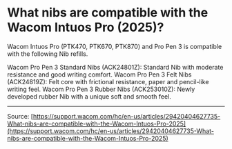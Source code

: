 # What nibs are compatible with the Wacom Intuos Pro (2025)?

Wacom Intuos Pro (PTK470, PTK670, PTK870) and Pro Pen 3 is compatible with the following Nib refills.


Wacom Pro Pen 3 Standard Nibs (ACK24801Z): Standard Nib with moderate resistance and good writing comfort.
Wacom Pro Pen 3 Felt Nibs (ACK24819Z): Felt core with frictional resistance, paper and pencil-like writing feel.
Wacom Pro Pen 3 Rubber Nibs (ACK253010Z): Newly developed rubber Nib with a unique soft and smooth feel.

---
Source: [https://support.wacom.com/hc/en-us/articles/29420404627735-What-nibs-are-compatible-with-the-Wacom-Intuos-Pro-2025](https://support.wacom.com/hc/en-us/articles/29420404627735-What-nibs-are-compatible-with-the-Wacom-Intuos-Pro-2025)
